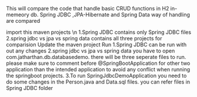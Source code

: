 This will compare the code that handle basic CRUD functions in H2 in-memeory db. Spring JDBC ,JPA-Hibernate and Spring Data way of handling are compared

import this maven projects \n
  1.Spring JDBC contains only Spring JDBC files
  2.spring jdbc vs jpa vs spring data contains all three projects for comparision
Update the maven project
Run 
  1.Spring JDBC can be run with out any changes
  2.spring jdbc vs jpa vs spring data you have to open com.jatharthan.db.databasedemo.
    there will be three seperate files to run. please make sure to comment before @SpringBootApplication for other two application than the intended application to avoid any           conflict when running the springboot projects.
  3.To run SpringJdbcDemoApplication you need to do some changes in the Person.java and Data.sql files. you can refer files in Spring JDBC folder
